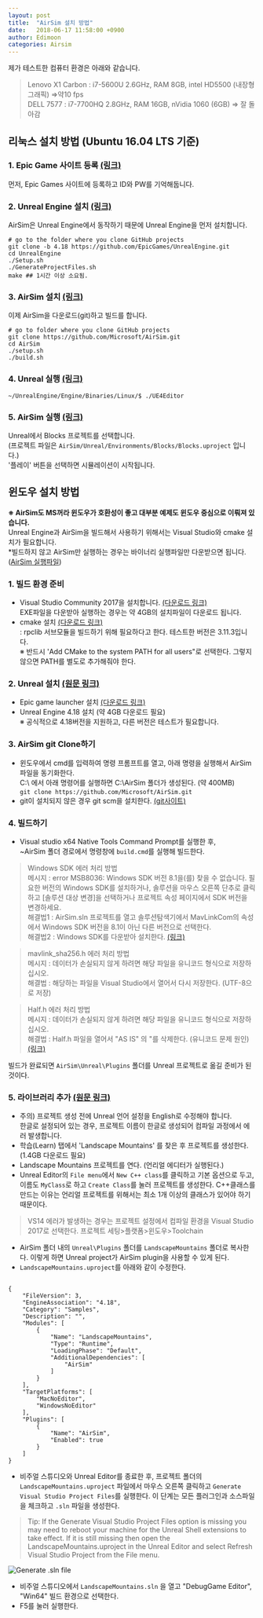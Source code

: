 ```yaml
---
layout: post
title:  "AirSim 설치 방법"
date:   2018-06-17 11:58:00 +0900
author: Edimoon
categories: Airsim
---
```


제가 테스트한 컴퓨터 환경은 아래와 같습니다.  
> Lenovo X1 Carbon : i7-5600U 2.6GHz, RAM 8GB, intel HD5500 (내장형 그래픽) =>약10 fps      
> DELL 7577 : i7-7700HQ 2.8GHz, RAM 16GB, nVidia 1060 (6GB) => 잘 돌아감

## 리눅스 설치 방법 (Ubuntu 16.04 LTS 기준)

### 1. Epic Game 사이트 등록 [(링크)](https://docs.unrealengine.com/latest/INT/Platforms/Linux/BeginnerLinuxDeveloper/SettingUpAnUnrealWorkflow/1/index.html)   
먼저, Epic Games 사이트에 등록하고 ID와 PW를 기억해둡니다.   

### 2. Unreal Engine 설치 [(링크)](https://docs.unrealengine.com/latest/INT/Platforms/Linux/BeginnerLinuxDeveloper/SettingUpAnUnrealWorkflow/index.html)  
AirSim은 Unreal Engine에서 동작하기 때문에 Unreal Engine을 먼저 설치합니다.  
```
# go to the folder where you clone GitHub projects
git clone -b 4.18 https://github.com/EpicGames/UnrealEngine.git
cd UnrealEngine
./Setup.sh
./GenerateProjectFiles.sh
make ## 1시간 이상 소요됨.
```

### 3. AirSim 설치 [(링크)](https://github.com/Microsoft/AirSim/blob/master/docs/build_linux.md)  
이제 AirSim을 다운로드(git)하고 빌드를 합니다.
```
# go to folder where you clone GitHub projects
git clone https://github.com/Microsoft/AirSim.git
cd AirSim
./setup.sh
./build.sh
```

### 4. Unreal 실행 [(링크)](https://docs.unrealengine.com/latest/INT/Platforms/Linux/BeginnerLinuxDeveloper/SettingUpAnUnrealWorkflow/4/index.html)  
`~/UnrealEngine/Engine/Binaries/Linux/$ ./UE4Editor`

### 5. AirSim 실행 [(링크)](https://github.com/Microsoft/AirSim/blob/master/docs/unreal_blocks.md)  
Unreal에서 Blocks 프로젝트를 선택합니다.  
(프로젝트 파일은 `AirSim/Unreal/Environments/Blocks/Blocks.uproject` 입니다.)  
'플레이' 버튼을 선택하면 시뮬레이션이 시작됩니다.   
  

## 윈도우 설치 방법  
**※ AirSim도 MS꺼라 윈도우가 호환성이 좋고 대부분 예제도 윈도우 중심으로 이뤄져 있습니다.**  
Unreal Engine과 AirSim을 빌드해서 사용하기 위해서는 Visual Studio와 cmake 설치가 필요합니다.  
*빌드하지 않고 AirSim만 실행하는 경우는 바이너리 실행파일만 다운받으면 됩니다. ([AirSim 실행파일](https://github.com/Microsoft/AirSim/releases))

### 1. 빌드 환경 준비
   * Visual Studio Community 2017을 설치합니다. [(다운로드 링크)](https://my.visualstudio.com/Downloads?PId=2226)  
     EXE파일을 다운받아 실행하는 경우는 약 4GB의 설치파일이 다운로드 됩니다.  
   * cmake 설치 [(다운로드 링크)](https://cmake.org/download/)  
     : rpclib 서브모듈을 빌드하기 위해 필요하다고 한다. 테스트한 버전은 3.11.3입니다.   
     ※ 반드시 'Add CMake to the system PATH for all users"로 선택한다. 그렇지 않으면 PATH를 별도로 추가해줘야 한다.

### 2. Unreal 설치 [(원문 링크)](https://github.com/Microsoft/AirSim/blob/master/docs/build_windows.md)  
   * Epic game launcher 설치 [(다운로드 링크)](https://www.unrealengine.com/download)
   * Unreal Engine 4.18 설치 (약 4GB 다운로드 필요)  
     ※ 공식적으로 4.18버전을 지원하고, 다른 버전은 테스트가 필요합니다.

### 3. AirSim git Clone하기
   * 윈도우에서 cmd를 입력하여 명령 프롬프트를 열고, 아래 명령을 실행해서 AirSim 파일을 동기화한다.  
     C:\ 에서 아래 명령어를 실행하면 C:\AirSim 폴더가 생성된다. (약 400MB)  
     `git clone https://github.com/Microsoft/AirSim.git`
   * git이 설치되지 않은 경우 git scm을 설치한다. [(git사이트)](https://git-scm.com/)  

### 4. 빌드하기
   * Visual studio x64 Native Tools Command Prompt를 실행한 후,  
     ~AirSim 폴더 경로에서 명령창에 `build.cmd`를 실행해 빌드한다.

> Windows SDK 에러 처리 방법   
  메시지 : error MSB8036: Windows SDK 버전 8.1을(를) 찾을 수 없습니다. 필요한 버전의 Windows SDK를 설치하거나, 솔루션을 마우스 오른쪽 단추로 클릭하고 [솔루션 대상 변경]을 선택하거나 프로젝트 속성 페이지에서 SDK 버전을 변경하세요.   
  해결법1 : AirSim.sln 프로젝트를 열고 솔루션탐색기에서 MavLinkCom의 속성에서 Windows SDK 버전을 8.1이 아닌 다른 버전으로 선택한다.    
  해결법2 : Windows SDK를 다운받아 설치한다. [(링크)](https://developer.microsoft.com/ko-kr/windows/downloads/windows-10-sdk)   

> mavlink_sha256.h 에러 처리 방법  
  메시지 : 데이터가 손실되지 않게 하려면 해당 파일을 유니코드 형식으로 저장하십시오.  
  해결법 : 해당하는 파일을 Visual Studio에서 열어서 다시 저장한다. (UTF-8으로 저장)  
  
> Half.h 에러 처리 방법  
  메시지 : 데이터가 손실되지 않게 하려면 해당 파일을 유니코드 형식으로 저장하십시오.   
  해결법 : Half.h 파일을 열어서 "AS IS" 의 "를 삭제한다. (유니코드 문제 원인) [(링크)](https://github.com/Microsoft/AirSim/issues/76)  

빌드가 완료되면 `AirSim\Unreal\Plugins` 폴더를 Unreal 프로젝트로 옮길 준비가 된것이다.

### 5. 라이브러리 추가 [(원문 링크)](https://github.com/Microsoft/AirSim/blob/master/docs/unreal_custenv.md)
   * 주의) 프로젝트 생성 전에 Unreal 언어 설정을 English로 수정해야 합니다.  
     한글로 설정되어 있는 경우, 프로젝트 이름이 한글로 생성되어 컴파일 과정에서 에러 발생합니다.  
   * 학습(Learn) 탭에서 'Landscape Mountains' 를 찾은 후 프로젝트를 생성한다. (1.4GB 다운로드 필요)
   * Landscape Mountains 프로젝트를 연다. (언리얼 에디터가 실행된다.)      
   * Unreal Editor의 `File menu`에서 `New C++ class`를 클릭하고 기본 옵션으로 두고, 이름도 `MyClass`로 하고 `Create Class`를 눌러 프로젝트를 생성한다.   C++클래스를 만드는 이유는 언리얼 프로젝트를 위해서는 최소 1개 이상의 클래스가 있어야 하기 때문이다.
> VS14 에러가 발생하는 경우는 프로젝트 설정에서 컴파일 환경을 Visual Studio 2017로 선택한다. 프로젝트 세팅>플랫폼>윈도우>Toolchain   

   * AirSim 폴더 내의 `Unreal\Plugins` 폴더를 `LandscapeMountains` 폴더로 복사한다.
     이렇게 하면 Unreal project가 AirSim plugin을 사용할 수 있게 된다.
   * `LandscapeMountains.uproject`를 아래와 같이 수정한다.  
<pre><code>
{
	"FileVersion": 3,
	"EngineAssociation": "4.18",
	"Category": "Samples",
	"Description": "",
	"Modules": [
		{
			"Name": "LandscapeMountains",
			"Type": "Runtime",
			"LoadingPhase": "Default",
			"AdditionalDependencies": [
				"AirSim"
			]
		}
	],
	"TargetPlatforms": [
		"MacNoEditor",
		"WindowsNoEditor"
	],
	"Plugins": [
		{
			"Name": "AirSim",
			"Enabled": true
		}
	]
}
</code></pre>

   * 비주얼 스튜디오와 Unreal Editor를 종료한 후, 프로젝트 폴더의 `LandscapeMountains.uproject` 파일에서 마우스 오른쪽 클릭하고 `Generate Visual Studio Project Files`를 실행한다.
     이 단계는 모든 플러그인과 소스파일을 체크하고 `.sln` 파일을 생성한다.  
> Tip: If the Generate Visual Studio Project Files option is missing you may need to reboot your machine for the Unreal Shell extensions to take effect. If it is still missing then open the LandscapeMountains.uproject in the Unreal Editor and select Refresh Visual Studio Project from the File menu.  

![Generate .sln file](https://github.com/Microsoft/AirSim/raw/master/docs/images/regen_sln.png)

   * 비주얼 스튜디오에서 `LandscapeMountains.sln` 을 열고 "DebugGame Editor", "Win64" 빌드 환경으로 선택한다.  
   * F5를 눌러 실행한다.  
